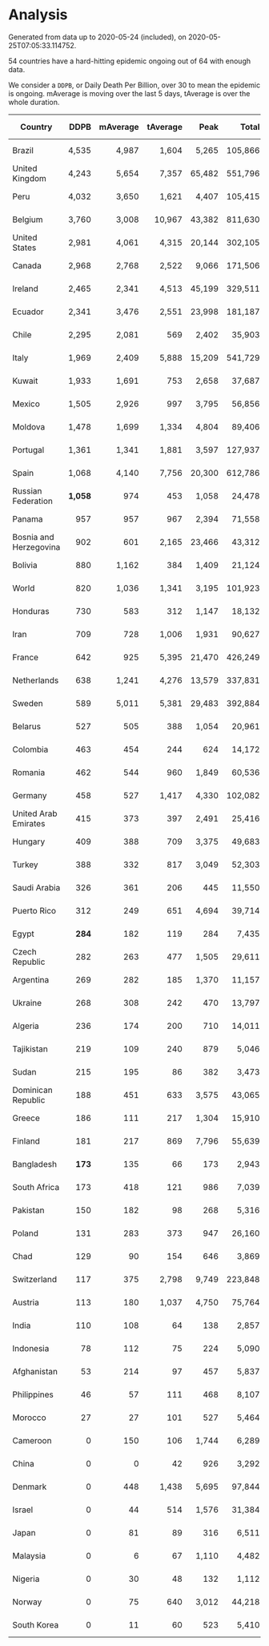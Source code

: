 
# Analysis

Generated from data up to 2020-05-24 (included), on 2020-05-25T07:05:33.114752.

54 countries have a hard-hitting epidemic ongoing out of 64 with enough data.

We consider a `DDPB`, or Daily Death Per Billion, over 30 to mean the epidemic is ongoing.
mAverage is moving over the last 5 days, tAverage is over the whole duration.


| Country | DDPB | mAverage | tAverage | Peak | Total | Start | Peak Date | End | Duration |  Status |
|---------|-----:|---------:|---------:|-----:|------:|-------|-----------|-----|----------|---------|
| Brazil | 4,535 | 4,987 | 1,604 | 5,265 | 105,866 | 2020-03-19 | 2020-05-23 | None | 66 days | ongoing |
| United Kingdom | 4,243 | 5,654 | 7,357 | 65,482 | 551,796 | 2020-03-10 | 2020-04-30 | None | 75 days | ongoing |
| Peru | 4,032 | 3,650 | 1,621 | 4,407 | 105,415 | 2020-03-20 | 2020-05-19 | None | 65 days | ongoing |
| Belgium | 3,760 | 3,008 | 10,967 | 43,382 | 811,630 | 2020-03-11 | 2020-04-10 | None | 74 days | ongoing |
| United States | 2,981 | 4,061 | 4,315 | 20,144 | 302,105 | 2020-03-15 | 2020-04-16 | None | 70 days | ongoing |
| Canada | 2,968 | 2,768 | 2,522 | 9,066 | 171,506 | 2020-03-17 | 2020-05-06 | None | 68 days | ongoing |
| Ireland | 2,465 | 2,341 | 4,513 | 45,199 | 329,511 | 2020-03-12 | 2020-04-25 | None | 73 days | ongoing |
| Ecuador | 2,341 | 3,476 | 2,551 | 23,998 | 181,187 | 2020-03-14 | 2020-05-11 | None | 71 days | ongoing |
| Chile | 2,295 | 2,081 | 569 | 2,402 | 35,903 | 2020-03-22 | 2020-05-22 | None | 63 days | ongoing |
| Italy | 1,969 | 2,409 | 5,888 | 15,209 | 541,729 | 2020-02-22 | 2020-03-28 | None | 92 days | ongoing |
| Kuwait | 1,933 | 1,691 | 753 | 2,658 | 37,687 | 2020-04-04 | 2020-05-16 | None | 50 days | ongoing |
| Mexico | 1,505 | 2,926 | 997 | 3,795 | 56,856 | 2020-03-28 | 2020-05-23 | None | 57 days | ongoing |
| Moldova | 1,478 | 1,699 | 1,334 | 4,804 | 89,406 | 2020-03-18 | 2020-04-16 | None | 67 days | ongoing |
| Portugal | 1,361 | 1,341 | 1,881 | 3,597 | 127,937 | 2020-03-17 | 2020-04-03 | None | 68 days | ongoing |
| Spain | 1,068 | 4,140 | 7,756 | 20,300 | 612,786 | 2020-03-06 | 2020-04-02 | None | 79 days | ongoing |
| Russian Federation | **1,058** | 974 | 453 | 1,058 | 24,478 | 2020-03-31 | 2020-05-24 | None | 54 days | ongoing |
| Panama | 957 | 957 | 967 | 2,394 | 71,558 | 2020-03-11 | 2020-04-21 | None | 74 days | ongoing |
| Bosnia and Herzegovina | 902 | 601 | 2,165 | 23,466 | 43,312 | 2020-05-04 | 2020-05-04 | None | 20 days | ongoing |
| Bolivia | 880 | 1,162 | 384 | 1,409 | 21,124 | 2020-03-30 | 2020-05-22 | None | 55 days | ongoing |
| World | 820 | 1,036 | 1,341 | 3,195 | 101,923 | 2020-03-09 | 2020-04-16 | None | 76 days | ongoing |
| Honduras | 730 | 583 | 312 | 1,147 | 18,132 | 2020-03-27 | 2020-05-23 | None | 58 days | ongoing |
| Iran | 709 | 728 | 1,006 | 1,931 | 90,627 | 2020-02-24 | 2020-04-04 | None | 90 days | ongoing |
| France | 642 | 925 | 5,395 | 21,470 | 426,249 | 2020-03-06 | 2020-04-16 | None | 79 days | ongoing |
| Netherlands | 638 | 1,241 | 4,276 | 13,579 | 337,831 | 2020-03-06 | 2020-04-07 | None | 79 days | ongoing |
| Sweden | 589 | 5,011 | 5,381 | 29,483 | 392,884 | 2020-03-12 | 2020-04-16 | None | 73 days | ongoing |
| Belarus | 527 | 505 | 388 | 1,054 | 20,961 | 2020-03-31 | 2020-05-09 | None | 54 days | ongoing |
| Colombia | 463 | 454 | 244 | 624 | 14,172 | 2020-03-27 | 2020-05-03 | None | 58 days | ongoing |
| Romania | 462 | 544 | 960 | 1,849 | 60,536 | 2020-03-22 | 2020-04-10 | None | 63 days | ongoing |
| Germany | 458 | 527 | 1,417 | 4,330 | 102,082 | 2020-03-13 | 2020-04-15 | None | 72 days | ongoing |
| United Arab Emirates | 415 | 373 | 397 | 2,491 | 25,416 | 2020-03-21 | 2020-05-10 | None | 64 days | ongoing |
| Hungary | 409 | 388 | 709 | 3,375 | 49,683 | 2020-03-15 | 2020-04-19 | None | 70 days | ongoing |
| Turkey | 388 | 332 | 817 | 3,049 | 52,303 | 2020-03-21 | 2020-04-17 | None | 64 days | ongoing |
| Saudi Arabia | 326 | 361 | 206 | 445 | 11,550 | 2020-03-29 | 2020-05-23 | None | 56 days | ongoing |
| Puerto Rico | 312 | 249 | 651 | 4,694 | 39,714 | 2020-03-24 | 2020-05-01 | None | 61 days | ongoing |
| Egypt | **284** | 182 | 119 | 284 | 7,435 | 2020-03-23 | 2020-05-24 | None | 62 days | ongoing |
| Czech Republic | 282 | 263 | 477 | 1,505 | 29,611 | 2020-03-23 | 2020-04-15 | None | 62 days | ongoing |
| Argentina | 269 | 282 | 185 | 1,370 | 11,157 | 2020-03-25 | 2020-03-30 | None | 60 days | ongoing |
| Ukraine | 268 | 308 | 242 | 470 | 13,797 | 2020-03-28 | 2020-05-08 | None | 57 days | ongoing |
| Algeria | 236 | 174 | 200 | 710 | 14,011 | 2020-03-15 | 2020-04-10 | None | 70 days | ongoing |
| Tajikistan | 219 | 109 | 240 | 879 | 5,046 | 2020-05-03 | 2020-05-09 | None | 21 days | ongoing |
| Sudan | 215 | 195 | 86 | 382 | 3,473 | 2020-04-14 | 2020-05-23 | None | 40 days | ongoing |
| Dominican Republic | 188 | 451 | 633 | 3,575 | 43,065 | 2020-03-17 | 2020-04-13 | None | 68 days | ongoing |
| Greece | 186 | 111 | 217 | 1,304 | 15,910 | 2020-03-12 | 2020-04-04 | None | 73 days | ongoing |
| Finland | 181 | 217 | 869 | 7,796 | 55,639 | 2020-03-21 | 2020-04-22 | None | 64 days | ongoing |
| Bangladesh | **173** | 135 | 66 | 173 | 2,943 | 2020-04-10 | 2020-05-24 | None | 44 days | ongoing |
| South Africa | 173 | 418 | 121 | 986 | 7,039 | 2020-03-27 | 2020-05-21 | None | 58 days | ongoing |
| Pakistan | 150 | 182 | 98 | 268 | 5,316 | 2020-03-31 | 2020-05-12 | None | 54 days | ongoing |
| Poland | 131 | 283 | 373 | 947 | 26,160 | 2020-03-15 | 2020-04-25 | None | 70 days | ongoing |
| Chad | 129 | 90 | 154 | 646 | 3,869 | 2020-04-29 | 2020-05-08 | None | 25 days | ongoing |
| Switzerland | 117 | 375 | 2,798 | 9,749 | 223,848 | 2020-03-05 | 2020-04-15 | None | 80 days | ongoing |
| Austria | 113 | 180 | 1,037 | 4,750 | 75,764 | 2020-03-12 | 2020-04-23 | None | 73 days | ongoing |
| India | 110 | 108 | 64 | 138 | 2,857 | 2020-04-10 | 2020-05-05 | None | 44 days | ongoing |
| Indonesia | 78 | 112 | 75 | 224 | 5,090 | 2020-03-18 | 2020-04-14 | None | 67 days | ongoing |
| Afghanistan | 53 | 214 | 97 | 457 | 5,837 | 2020-03-25 | 2020-05-15 | None | 60 days | ongoing |
| Philippines | 46 | 57 | 111 | 468 | 8,107 | 2020-03-12 | 2020-04-12 | None | 73 days | ongoing |
| Morocco | 27 | 27 | 101 | 527 | 5,464 | 2020-03-28 | 2020-04-05 | 2020-05-21 | 54 days | finished |
| Cameroon | 0 | 150 | 106 | 1,744 | 6,289 | 2020-03-25 | 2020-05-07 | 2020-05-23 | 59 days | finished |
| China | 0 | 0 | 42 | 926 | 3,292 | 2020-01-30 | 2020-04-16 | 2020-04-16 | 77 days | finished |
| Denmark | 0 | 448 | 1,438 | 5,695 | 97,844 | 2020-03-15 | 2020-04-02 | 2020-05-22 | 68 days | finished |
| Israel | 0 | 44 | 514 | 1,576 | 31,384 | 2020-03-21 | 2020-04-10 | 2020-05-21 | 61 days | finished |
| Japan | 0 | 81 | 89 | 316 | 6,511 | 2020-03-11 | 2020-05-02 | 2020-05-23 | 73 days | finished |
| Malaysia | 0 | 6 | 67 | 1,110 | 4,482 | 2020-03-17 | 2020-04-04 | 2020-05-22 | 66 days | finished |
| Nigeria | 0 | 30 | 48 | 132 | 1,112 | 2020-04-30 | 2020-05-11 | 2020-05-23 | 23 days | finished |
| Norway | 0 | 75 | 640 | 3,012 | 44,218 | 2020-03-13 | 2020-04-21 | 2020-05-21 | 69 days | finished |
| South Korea | 0 | 11 | 60 | 523 | 5,410 | 2020-02-23 | 2020-03-10 | 2020-05-23 | 90 days | finished |

